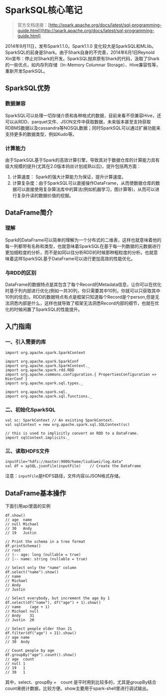 # SparkSQL核心笔记


> 官方文档连接：[http://spark.apache.org/docs/latest/sql-programming-guide.html](http://spark.apache.org/docs/latest/sql-programming-guide.html)

2014年9月11日，发布Spark1.1.0。Spark1.1.0 变化较大是SparkSQL和MLlib。SparkSQL的前身是Shark。由于Shark自身的不完善，2014年6月1日Reynold Xin宣布：停止对Shark的开发。SparkSQL抛弃原有Shark的代码，汲取了Shark的一些优点，如内存列存储（In-Memory Columnar Storage）、Hive兼容性等，重新开发SparkSQL。

## SparkSQL优势

### 数据兼容
SparkSQL可以处理一切存储介质和各种格式的数据，目前来看不但兼容Hive，还可以从RDD、parquet文件、JSON文件中获取数据，未来版本甚至支持获取RDBMS数据以及cassandra等NOSQL数据；同时SparkSQL可以通过扩展功能来支持更多的数据类型，例如Kudo等。

### 计算能力
由于SparkSQL基于Spark的高效计算引擎，导致其对于数据仓库的计算能力具有级大规模的提升(尤其在2.0版本钨丝计划成熟以后)，提升包括两方面：

1. 计算速度： Spark的强大计算能力为保证，提升计算速度。
2. 计算复杂度：由于SparkSQL可以直接操作DataFrame，从而使数据仓库的数据可以直接使用复杂算法库中的算法(例如机器学习，图计算等)，从而可以进行复杂升读的数据价值的挖掘。



## DataFrame简介

### 理解

Spark的DataFrame可以简单的理解为一个分布式的二维表，这样也就意味着他的每一列都带有名称和类型，也就意味着SparkSQL在基于每一列数据的元数据进行更加细粒度的分析，而不是如同以往分析RDD的时候那种粗粒度的分析。也就意味着这样SparkSQL基于DataFrame可以进行更加高效的性能优化。


### 与RDD的区别

DataFrame的数据特点是其包含了每个Record的Metadata信息，让你可以在优化时基于列内部进行优化(例如一共30列，你只需要其中10列，你就可以只获取其中10列的信息)。RDD的数据特点有点是框架只知道每个Record是个person,但是无法洞悉内部是什么，这样也就导致了框架无法洞悉Record内部的细节，也就在优化的时候闲置了SparkSQL的性能提升。


## 入门指南


### 一、引入需要的库

```
import org.apache.spark.SparkContext

import org.apache.spark.SparkConf
import org.apache.spark.SparkContext._
import org.apache.spark.rdd.RDD
import org.apache.commons.configuration.{ PropertiesConfiguration => HierConf }
import org.apache.spark.sql.types._

import org.apache.spark.sql._
import org.apache.spark.sql.functions._
```

### 二、初始化SparkSQL

```
val sc: SparkContext // An existing SparkContext.
val sqlContext = new org.apache.spark.sql.SQLContext(sc)

// this is used to implicitly convert an RDD to a DataFrame.
import sqlContext.implicits._
```

### 三、读取HDFS文件


```
inputFile="hdfs://master:9000/home/liudiwei/log.data"
val df = spSQL.jsonFile(inputFile)    // Create the DataFrame
```

注意：`inputFile`是HDFS路径，文件内容以JSON格式存储。



## DataFrame基本操作

下面引用api里面的实例

```
df.show()
// age  name
// null Michael
// 30   Andy
// 19   Justin

// Print the schema in a tree format
df.printSchema()
// root
// |-- age: long (nullable = true)
// |-- name: string (nullable = true)

// Select only the "name" column
df.select("name").show()
// name
// Michael
// Andy
// Justin

// Select everybody, but increment the age by 1
df.select(df("name"), df("age") + 1).show()
// name    (age + 1)
// Michael null
// Andy    31
// Justin  20

// Select people older than 21
df.filter(df("age") > 21).show()
// age name
// 30  Andy

// Count people by age
df.groupBy("age").count().show()
// age  count
// null 1
// 19   1
// 30   1
```

其中，select、groupBy +　count 是平时用到比较多的，尤其是groupBy结合count来统计数据，比较方便。show主要用于spark-shell里进行调试输出。





















